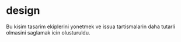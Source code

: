 # design
Bu kisim tasarim ekiplerini yonetmek ve issua tartismalarin daha tutarli olmasini saglamak icin olusturuldu.

